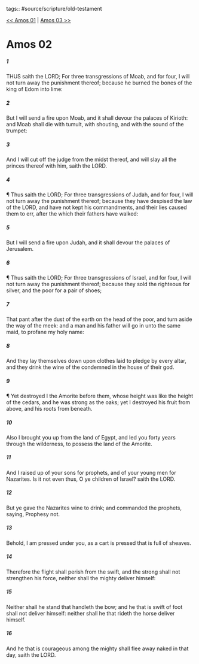 tags:: #source/scripture/old-testament

[<< Amos 01](/Old_Testament/30_Amos/Amos_01.md) | [Amos 03 >>](/Old_Testament/30_Amos/Amos_03.md)

# Amos 02

##### 1

THUS saith the LORD; For three transgressions of Moab, and for four, I will not turn away the punishment thereof; because he burned the bones of the king of Edom into lime:

##### 2

But I will send a fire upon Moab, and it shall devour the palaces of Kirioth: and Moab shall die with tumult, with shouting, and with the sound of the trumpet:

##### 3

And I will cut off the judge from the midst thereof, and will slay all the princes thereof with him, saith the LORD.

##### 4

¶ Thus saith the LORD; For three transgressions of Judah, and for four, I will not turn away the punishment thereof; because they have despised the law of the LORD, and have not kept his commandments, and their lies caused them to err, after the which their fathers have walked:

##### 5

But I will send a fire upon Judah, and it shall devour the palaces of Jerusalem.

##### 6

¶ Thus saith the LORD; For three transgressions of Israel, and for four, I will not turn away the punishment thereof; because they sold the righteous for silver, and the poor for a pair of shoes;

##### 7

That pant after the dust of the earth on the head of the poor, and turn aside the way of the meek: and a man and his father will go in unto the same maid, to profane my holy name:

##### 8

And they lay themselves down upon clothes laid to pledge by every altar, and they drink the wine of the condemned in the house of their god.

##### 9

¶ Yet destroyed I the Amorite before them, whose height was like the height of the cedars, and he was strong as the oaks; yet I destroyed his fruit from above, and his roots from beneath.

##### 10

Also I brought you up from the land of Egypt, and led you forty years through the wilderness, to possess the land of the Amorite.

##### 11

And I raised up of your sons for prophets, and of your young men for Nazarites. Is it not even thus, O ye children of Israel? saith the LORD.

##### 12

But ye gave the Nazarites wine to drink; and commanded the prophets, saying, Prophesy not.

##### 13

Behold, I am pressed under you, as a cart is pressed that is full of sheaves.

##### 14

Therefore the flight shall perish from the swift, and the strong shall not strengthen his force, neither shall the mighty deliver himself:

##### 15

Neither shall he stand that handleth the bow; and he that is swift of foot shall not deliver himself: neither shall he that rideth the horse deliver himself.

##### 16

And he that is courageous among the mighty shall flee away naked in that day, saith the LORD.
